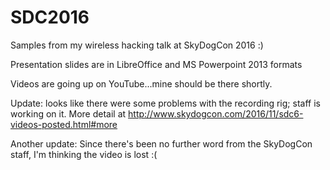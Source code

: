 # SDC2016
Samples from my wireless hacking talk at SkyDogCon 2016 :)

Presentation slides are in LibreOffice and MS Powerpoint 2013 formats

Videos are going up on YouTube...mine should be there shortly.  

Update: looks like there were some problems with the recording rig; staff is working on it.  More detail at http://www.skydogcon.com/2016/11/sdc6-videos-posted.html#more

Another update: Since there's been no further word from the SkyDogCon staff, I'm thinking the video is lost :(
